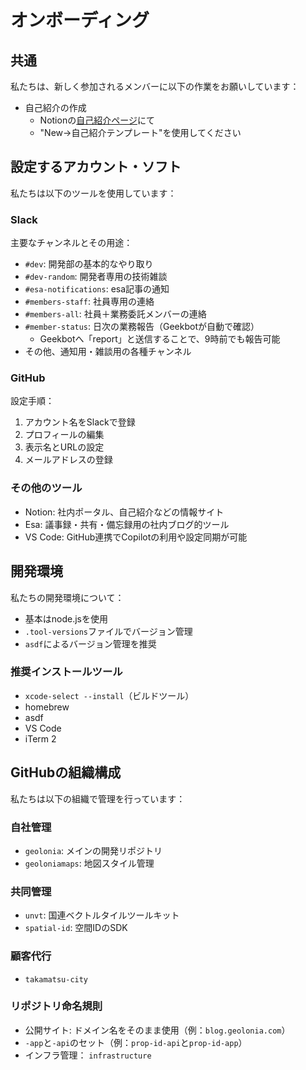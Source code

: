 # オンボーディング

## 共通
私たちは、新しく参加されるメンバーに以下の作業をお願いしています：

- 自己紹介の作成
  - Notionの[自己紹介ページ](https://www.notion.so/e90f93da63fe44c595b8f46d1e793eb3?v=8b4ea8bbed84474dba1fc07a5f47ed9b)にて
  - "New->自己紹介テンプレート"を使用してください

## 設定するアカウント・ソフト

私たちは以下のツールを使用しています：

### Slack
主要なチャンネルとその用途：
- `#dev`: 開発部の基本的なやり取り
- `#dev-random`: 開発者専用の技術雑談
- `#esa-notifications`: esa記事の通知
- `#members-staff`: 社員専用の連絡
- `#members-all`: 社員＋業務委託メンバーの連絡
- `#member-status`: 日次の業務報告（Geekbotが自動で確認）
  - Geekbotへ「report」と送信することで、9時前でも報告可能
- その他、通知用・雑談用の各種チャンネル

### GitHub
設定手順：
1. アカウント名をSlackで登録
2. プロフィールの編集
3. 表示名とURLの設定
4. メールアドレスの登録

### その他のツール
- Notion: 社内ポータル、自己紹介などの情報サイト
- Esa: 議事録・共有・備忘録用の社内ブログ的ツール
- VS Code: GitHub連携でCopilotの利用や設定同期が可能

## 開発環境

私たちの開発環境について：

- 基本はnode.jsを使用
- `.tool-versions`ファイルでバージョン管理
- `asdf`によるバージョン管理を推奨

### 推奨インストールツール
- `xcode-select --install`（ビルドツール）
- homebrew
- asdf
- VS Code
- iTerm 2

## GitHubの組織構成

私たちは以下の組織で管理を行っています：

### 自社管理
- `geolonia`: メインの開発リポジトリ
- `geoloniamaps`: 地図スタイル管理

### 共同管理
- `unvt`: 国連ベクトルタイルツールキット
- `spatial-id`: 空間IDのSDK

### 顧客代行
- `takamatsu-city`

### リポジトリ命名規則
- 公開サイト: ドメイン名をそのまま使用（例：`blog.geolonia.com`）
- `-app`と`-api`のセット（例：`prop-id-api`と`prop-id-app`）
- インフラ管理： `infrastructure`

